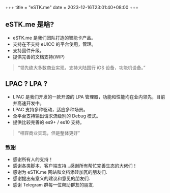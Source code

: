 +++
title = "eSTK.me"
date =  2023-12-16T23:01:40+08:00
+++

## eSTK.me 是啥?

- eSTK.me 是我们团队打造的智能卡产品。
- 支持在不支持 eUICC 的平台使用，管理。
- 支持固件升级。
- 提供完善的文档支持(WIP)

> “领先绝大多数商业实现，支持大陆国行 iOS 设备，功能机设备。”

## LPAC ? LPA ?

- LPAC 是我们开发的一款开源的 LPA 管理器，功能和性能均在业内领先，目前并高速开发中。
- LPAC 支持多种驱动，适应多种场景。
- 全平台支持输出请求流级别的 Debug 模式。
- 提供比较完善的 es9+ / es10 支持。

> “相容商业实现，但是整体更好”

### 致谢

- 感谢所有人的支持！
- 感谢各类脚本、客户端支持...感谢所有帮忙完善生态的大佬们！
- 感谢为 eSTK.me 网站和文档添砖加瓦的朋友们.
- 感谢提出有意义的建议和意见的朋友们.
- 感谢 Telegram 群每一位帮助群友的朋友.
